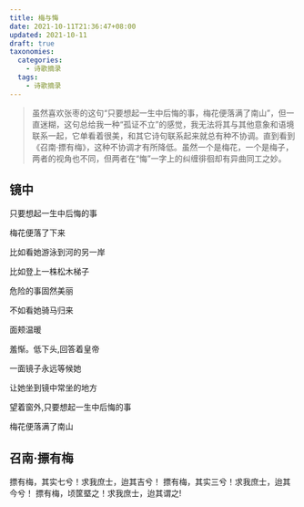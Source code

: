 ```yaml
---
title: 梅与悔
date: 2021-10-11T21:36:47+08:00
updated: 2021-10-11
draft: true
taxonomies:
  categories:
    - 诗歌摘录
  tags:
    - 诗歌摘录
---
```

> 虽然喜欢张枣的这句“只要想起一生中后悔的事，梅花便落满了南山”，但一直迷糊，这句总给我一种“孤证不立”的感觉，我无法将其与其他意象和语境联系一起，它单看着很美，和其它诗句联系起来就总有种不协调。直到看到《召南·摽有梅》，这种不协调才有所降低。虽然一个是梅花，一个是梅子，两者的视角也不同，但两者在“悔”一字上的纠缠徘徊却有异曲同工之妙。

## 镜中

只要想起一生中后悔的事 

梅花便落了下来 

比如看她游泳到河的另一岸 

比如登上一株松木梯子 

危险的事固然美丽 

不如看她骑马归来 

面颊温暖 

羞惭。低下头,回答着皇帝 

一面镜子永远等候她 

让她坐到镜中常坐的地方 

望着窗外,只要想起一生中后悔的事 

梅花便落满了南山 

## 召南·摽有梅

摽有梅，其实七兮！求我庶士，迨其吉兮！
摽有梅，其实三兮！求我庶士，迨其今兮！
摽有梅，顷筐塈之！求我庶士，迨其谓之!

<!-- more -->
